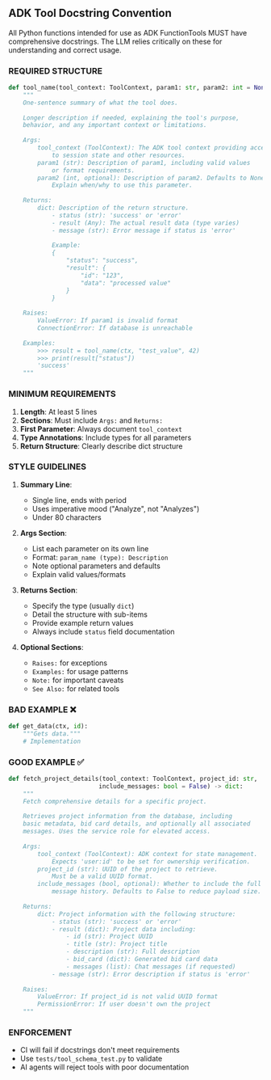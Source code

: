 ## ADK Tool Docstring Convention

All Python functions intended for use as ADK FunctionTools MUST have comprehensive docstrings. The LLM relies critically on these for understanding and correct usage.

### REQUIRED STRUCTURE

```python
def tool_name(tool_context: ToolContext, param1: str, param2: int = None) -> dict:
    """
    One-sentence summary of what the tool does.
    
    Longer description if needed, explaining the tool's purpose,
    behavior, and any important context or limitations.
    
    Args:
        tool_context (ToolContext): The ADK tool context providing access 
            to session state and other resources.
        param1 (str): Description of param1, including valid values
            or format requirements.
        param2 (int, optional): Description of param2. Defaults to None.
            Explain when/why to use this parameter.
    
    Returns:
        dict: Description of the return structure.
            - status (str): 'success' or 'error'
            - result (Any): The actual result data (type varies)
            - message (str): Error message if status is 'error'
            
            Example:
            {
                "status": "success",
                "result": {
                    "id": "123",
                    "data": "processed value"
                }
            }
    
    Raises:
        ValueError: If param1 is invalid format
        ConnectionError: If database is unreachable
    
    Examples:
        >>> result = tool_name(ctx, "test_value", 42)
        >>> print(result["status"])
        'success'
    """
```

### MINIMUM REQUIREMENTS

1. **Length**: At least 5 lines
2. **Sections**: Must include `Args:` and `Returns:`
3. **First Parameter**: Always document `tool_context`
4. **Type Annotations**: Include types for all parameters
5. **Return Structure**: Clearly describe dict structure

### STYLE GUIDELINES

1. **Summary Line**: 
   - Single line, ends with period
   - Uses imperative mood ("Analyze", not "Analyzes")
   - Under 80 characters

2. **Args Section**:
   - List each parameter on its own line
   - Format: `param_name (type): Description`
   - Note optional parameters and defaults
   - Explain valid values/formats

3. **Returns Section**:
   - Specify the type (usually `dict`)
   - Detail the structure with sub-items
   - Provide example return values
   - Always include `status` field documentation

4. **Optional Sections**:
   - `Raises:` for exceptions
   - `Examples:` for usage patterns
   - `Note:` for important caveats
   - `See Also:` for related tools

### BAD EXAMPLE ❌

```python
def get_data(ctx, id):
    """Gets data."""
    # Implementation
```

### GOOD EXAMPLE ✅

```python
def fetch_project_details(tool_context: ToolContext, project_id: str, 
                         include_messages: bool = False) -> dict:
    """
    Fetch comprehensive details for a specific project.
    
    Retrieves project information from the database, including
    basic metadata, bid card details, and optionally all associated
    messages. Uses the service role for elevated access.
    
    Args:
        tool_context (ToolContext): ADK context for state management.
            Expects 'user:id' to be set for ownership verification.
        project_id (str): UUID of the project to retrieve.
            Must be a valid UUID format.
        include_messages (bool, optional): Whether to include the full
            message history. Defaults to False to reduce payload size.
    
    Returns:
        dict: Project information with the following structure:
            - status (str): 'success' or 'error'
            - result (dict): Project data including:
                - id (str): Project UUID
                - title (str): Project title
                - description (str): Full description
                - bid_card (dict): Generated bid card data
                - messages (list): Chat messages (if requested)
            - message (str): Error description if status is 'error'
    
    Raises:
        ValueError: If project_id is not valid UUID format
        PermissionError: If user doesn't own the project
    """
```

### ENFORCEMENT

- CI will fail if docstrings don't meet requirements
- Use `tests/tool_schema_test.py` to validate
- AI agents will reject tools with poor documentation
